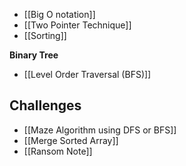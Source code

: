 - [[Big O notation]]
- [[Two Pointer Technique]]
- [[Sorting]]


**Binary Tree**
- [[Level Order Traversal (BFS)]]


## Challenges
- [[Maze Algorithm using DFS or BFS]]
- [[Merge Sorted Array]]
- [[Ransom Note]]